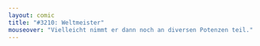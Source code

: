 ```yaml
---
layout: comic
title: "#3210: Weltmeister"
mouseover: "Vielleicht nimmt er dann noch an diversen Potenzen teil."
---
```

